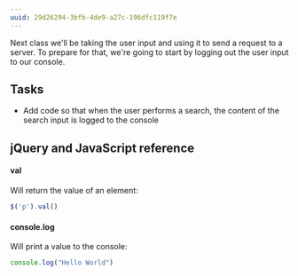 ```yaml
---
uuid: 29d26294-3bfb-4de9-a27c-196dfc119f7e
---
```


Next class we'll be taking the user input and using it to send a request to a server. To prepare for that, we're going to start by logging out the user input to our console.

## Tasks

- Add code so that when the user performs a search, the content of the search input is logged to the console

## jQuery and JavaScript reference

#### val

Will return the value of an element:

```javascript
$('p').val()
```

#### console.log

Will print a value to the console:

```javascript
console.log("Hello World")
```
